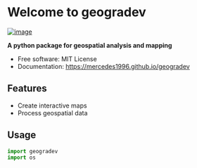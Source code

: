 # Welcome to geogradev


[![image](https://img.shields.io/pypi/v/geogradev.svg)](https://pypi.python.org/pypi/geogradev)


**A python package for geospatial analysis and mapping**


-   Free software: MIT License
-   Documentation: <https://mercedes1996.github.io/geogradev>


## Features

-   Create interactive maps
-   Process geospatial data


## Usage

 ```python
 import geogradev
 import os
 ```
